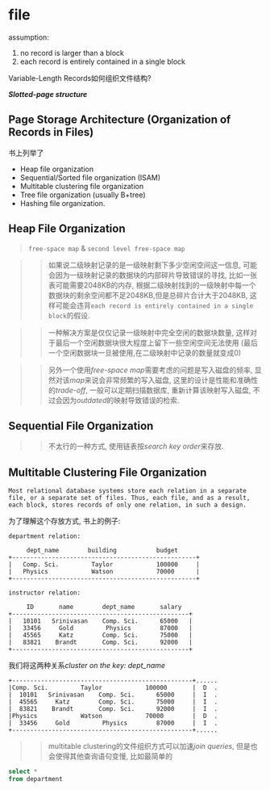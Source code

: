 # file

assumption:

1. no record is larger than a block
2. each record is entirely contained in a single block



Variable-Length Records如何组织文件结构?

***Slotted-page structure***


## Page Storage Architecture (Organization of Records in Files)

书上列举了

- Heap file organization
- Sequential/Sorted file organization (ISAM)
- Multitable clustering file organization
- Tree file organization (usually B+tree)
- Hashing file organization.
## Heap File Organization

> `free-space map` & `second level free-space map`

>> 如果说二级映射记录的是一级映射剩下多少空闲空间这一信息, 可能会因为一级映射记录的数据块的内部碎片导致错误的寻找, 比如一张表可能需要2048KB的内存, 根据二级映射找到的一级映射中每一个数据块的剩余空间都不足2048KB,但是总碎片合计大于2048KB, 这样可能会违背`each record is entirely contained in a single block`的假设.

>> 一种解决方案是仅仅记录一级映射中完全空闲的数据块数量, 这样对于最后一个空闲数据块很大程度上留下一些空闲空间无法使用 (最后一个空闲数据块一旦被使用,在二级映射中记录的数量就变成0)

>> 另外一个使用*free-space map*需要考虑的问题是写入磁盘的频率, 显然对该*map*来说会非常频繁的写入磁盘, 这里的设计是性能和准确性的*trade-off*, 一般可以定期扫描数据库, 重新计算该映射写入磁盘, 不过会因为*outdated*的映射导致错误的检索.

## Sequential File Organization

>> 不太行的一种方式, 使用链表按*search key order*来存放.

## Multitable Clustering File Organization

`Most relational database systems store each relation in a separate file, or a separate set of files. Thus, each file, and as a result, each block, stores records of only one relation, in such a design.`

为了理解这个存放方式, 书上的例子:

```
department relation: 

     dept_name        building           budget
+---------------------------------------------------+
|   Comp. Sci.         Taylor            100000     |
|   Physics            Watson            70000      |
+---------------------------------------------------+

instructor relation:

     ID       name        dept_name       salary
+-------------------------------------------------+
|   10101   Srinivasan    Comp. Sci.      65000   |
|   33456     Gold         Physics        87000   |
|   45565     Katz        Comp. Sci.      75000   |
|   83821    Brandt       Comp. Sci.      92000   |
+-------------------------------------------------+
```

我们将这两种关系*cluster on the key: dept_name*

```
+--------------------------------------------------+......
|Comp. Sci.         Taylor            100000       |  D  .
|  10101   Srinivasan    Comp. Sci.      65000     |  I  .
|  45565     Katz        Comp. Sci.      75000     |  I  .
|  83821    Brandt       Comp. Sci.      92000     |  I  .
|Physics            Watson            70000        |  D  .
|  33456     Gold         Physics        87000     |  I  .
+--------------------------------------------------+......
```

>> multitable clustering的文件组织方式可以加速*join queries*, 但是也会使得其他查询语句变慢, 比如最简单的

```sql
select *
from department
```

